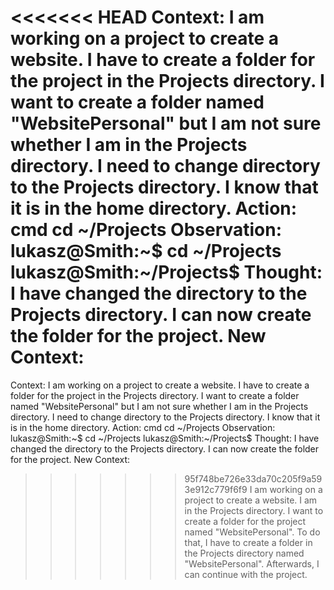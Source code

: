 <<<<<<< HEAD
Context:
I am working on a project to create a website. I have to create a folder for the project in the Projects directory. I want to create a folder named "WebsitePersonal" but I am not sure whether I am in the Projects directory. I need to change directory to the Projects directory. I know that it is in the home directory.
Action:
cmd cd ~/Projects
Observation:
lukasz@Smith:~$ cd ~/Projects
lukasz@Smith:~/Projects$
Thought:
I have changed the directory to the Projects directory. I can now create the folder for the project.
New Context:
=======
Context:
I am working on a project to create a website. I have to create a folder for the project in the Projects directory. I want to create a folder named "WebsitePersonal" but I am not sure whether I am in the Projects directory. I need to change directory to the Projects directory. I know that it is in the home directory.
Action:
cmd cd ~/Projects
Observation:
lukasz@Smith:~$ cd ~/Projects
lukasz@Smith:~/Projects$
Thought:
I have changed the directory to the Projects directory. I can now create the folder for the project.
New Context:
>>>>>>> 95f748be726e33da70c205f9a593e912c779f6f9
I am working on a project to create a website. I am in the Projects directory. I want to create a folder for the project named "WebsitePersonal". To do that, I have to create a folder in the Projects directory named "WebsitePersonal". Afterwards, I can continue with the project.